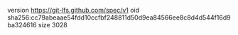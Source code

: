 version https://git-lfs.github.com/spec/v1
oid sha256:cc79abeaae54fdd10ccfbf248811d50d9ea84566ee8c8d4d544f16d9ba324616
size 3028
